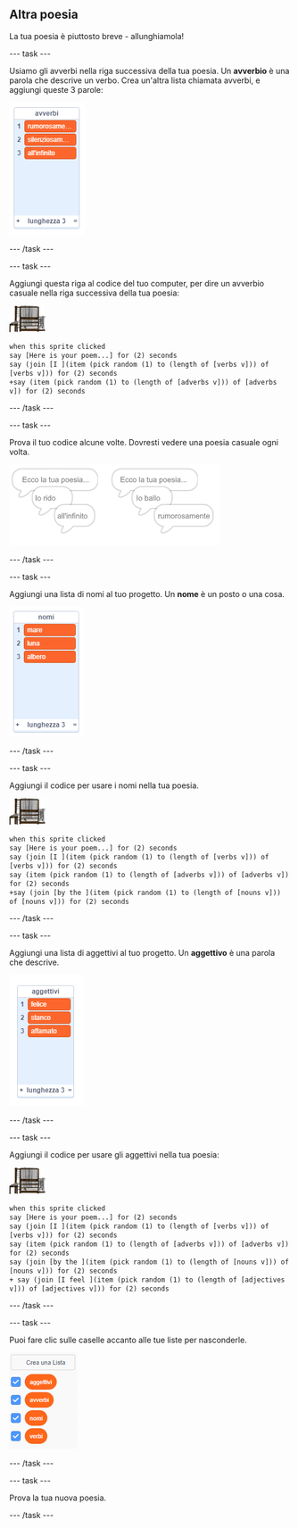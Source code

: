## Altra poesia

La tua poesia è piuttosto breve - allunghiamola!

\--- task \---

Usiamo gli avverbi nella riga successiva della tua poesia. Un **avverbio** è una parola che descrive un verbo. Crea un'altra lista chiamata avverbi, e aggiungi queste 3 parole:

![lista con le parole rumorosamente, silenziosamente, all'infinito](images/poetry-adverbs.png)

\--- /task \---

\--- task \---

Aggiungi questa riga al codice del tuo computer, per dire un avverbio casuale nella riga successiva della tua poesia:

![sprite computer](images/computer-sprite.png)

```blocks3
when this sprite clicked
say [Here is your poem...] for (2) seconds
say (join [I ](item (pick random (1) to (length of [verbs v])) of [verbs v])) for (2) seconds
+say (item (pick random (1) to (length of [adverbs v])) of [adverbs v]) for (2) seconds
```

\--- /task \---

\--- task \---

Prova il tuo codice alcune volte. Dovresti vedere una poesia casuale ogni volta.

![fumetti casuali con avverbi](images/poetry-adverb-test.png)

\--- /task \---

\--- task \---

Aggiungi una lista di nomi al tuo progetto. Un **nome** è un posto o una cosa.

![una lista di nomi con le parole mare, luna, albero](images/poetry-nouns.png)

\--- /task \---

\--- task \---

Aggiungi il codice per usare i nomi nella tua poesia.

![sprite computer](images/computer-sprite.png)

```blocks3
when this sprite clicked
say [Here is your poem...] for (2) seconds
say (join [I ](item (pick random (1) to (length of [verbs v])) of [verbs v])) for (2) seconds
say (item (pick random (1) to (length of [adverbs v])) of [adverbs v]) for (2) seconds
+say (join [by the ](item (pick random (1) to (length of [nouns v])) of [nouns v])) for (2) seconds
```

\--- /task \---

\--- task \---

Aggiungi una lista di aggettivi al tuo progetto. Un **aggettivo** è una parola che descrive.

![un elenco di parole aggettivo felice, stanco, affamato](images/poetry-adjectives.png)

\--- /task \---

\--- task \---

Aggiungi il codice per usare gli aggettivi nella tua poesia:

![sprite computer](images/computer-sprite.png)

```blocks3
when this sprite clicked
say [Here is your poem...] for (2) seconds
say (join [I ](item (pick random (1) to (length of [verbs v])) of [verbs v])) for (2) seconds
say (item (pick random (1) to (length of [adverbs v])) of [adverbs v]) for (2) seconds
say (join [by the ](item (pick random (1) to (length of [nouns v])) of [nouns v])) for (2) seconds
+ say (join [I feel ](item (pick random (1) to (length of [adjectives v])) of [adjectives v])) for (2) seconds
```

\--- /task \---

\--- task \---

Puoi fare clic sulle caselle accanto alle tue liste per nasconderle.

![lista di variabili con le caselle di spunta selezionate](images/poetry-lists-tick.png)

\--- /task \---

\--- task \---

Prova la tua nuova poesia.

\--- /task \---